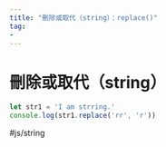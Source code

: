 ```yaml
---
title: "刪除或取代（string）：replace()"
tag: 
- 
---
```

# 刪除或取代（string）
```js
let str1 = 'I am strring.'
console.log(str1.replace('rr', 'r'))
```

#js/string